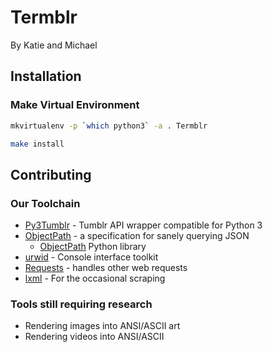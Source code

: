 # Termblr
By Katie and Michael

## Installation
### Make Virtual Environment
```bash
mkvirtualenv -p `which python3` -a . Termblr
```
```bash
make install
```

## Contributing
### Our Toolchain
* [Py3Tumblr](https://github.com/dianakhuang/pytumblr/tree/diana/python-3-support) - Tumblr API wrapper compatible for Python 3
* [ObjectPath](https://pypi.python.org/pypi/objectpath/) - a specification for sanely querying JSON
    - [ObjectPath](https://github.com/adriank/ObjectPath) Python library
* [urwid](http://urwid.org/) - Console interface toolkit
* [Requests](http://docs.python-requests.org/en/latest/) - handles other web requests
* [lxml](http://lxml.de/) - For the occasional scraping

### Tools still requiring research
* Rendering images into ANSI/ASCII art
* Rendering videos into ANSI/ASCII


